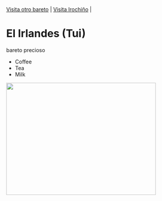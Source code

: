 <html>
<head>
   <link rel=stylesheet  href=cx.css>
<nav>
<a href="celtic.html"> Visita otro bareto</a> |
<a href="https://irocho.wordpress.com/"> Visita Irochiño</a> |
</nav>
<title>Page Title</title>
</head>
<body>

<h1>El Irlandes (Tui)</h1>
<p> bareto precioso</p>


<ul>
  <li>Coffee</li>
  <li>Tea</li>
  <li>Milk</li>
</ul>

<img src="imaxes/celtic2.jpg" height="300" width="400">

</body>
</html>
